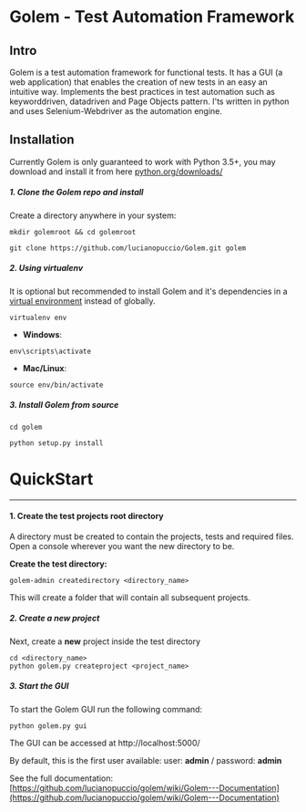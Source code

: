 Golem - Test Automation Framework
==================================================

Intro
--------------------------------------

Golem is a test automation framework for functional tests. It has a GUI (a web application) that enables the creation of new tests in an easy an intuitive way. Implements the best practices in test automation such as keyworddriven, datadriven and Page Objects pattern. I'ts written in python and uses Selenium-Webdriver as the automation engine.


Installation
--------------------------------------

Currently Golem is only guaranteed to work with Python 3.5+, you may download and install it from here [python.org/downloads/](http://www.python.org/downloads/) 


##### **1. Clone the Golem repo and install**

Create a directory anywhere in your system:

```
mkdir golemroot && cd golemroot
```

```
git clone https://github.com/lucianopuccio/Golem.git golem
```


##### **2. Using virtualenv**

It is optional but recommended to install Golem and it's dependencies in a [virtual environment](http://www.virtualenv.org/en/latest/) instead of globally.

```
virtualenv env
```

- **Windows**:

```
env\scripts\activate
```

- **Mac/Linux**:

```
source env/bin/activate
```

##### **3. Install Golem from source**

```
cd golem
```

```
python setup.py install
```

# QuickStart
--------------------------------------
#### **1. Create the test projects root directory**

A directory must be created to contain the projects, tests and required files. Open a console wherever you want the new directory to be.


**Create the test directory:**

```
golem-admin createdirectory <directory_name>
```

This will create a folder that will contain all subsequent projects.


##### **2. Create a new project**

Next, create a **new** project inside the test directory
```
cd <directory_name>
python golem.py createproject <project_name>
```

##### **3. Start the GUI**

To start the Golem GUI run the following command:

```
python golem.py gui
```

The GUI can be accessed at http://localhost:5000/

By default, this is the first user available: user: **admin** / password: **admin**



See the full documentation: [https://github.com/lucianopuccio/golem/wiki/Golem---Documentation](https://github.com/lucianopuccio/golem/wiki/Golem---Documentation)
